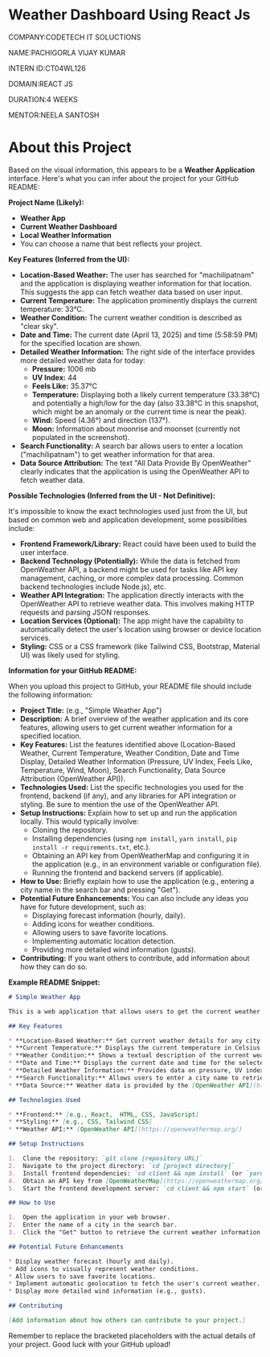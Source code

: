 
# Weather Dashboard Using React Js

COMPANY:CODETECH IT SOLUCTIONS

NAME:PACHIGORLA VIJAY KUMAR

INTERN ID:CT04WL126

DOMAIN:REACT JS

DURATION:4 WEEKS

MENTOR:NEELA SANTOSH

# About this Project

Based on the visual information, this appears to be a **Weather Application** interface. Here's what you can infer about the project for your GitHub README:

**Project Name (Likely):**

* **Weather App**
* **Current Weather Dashboard**
* **Local Weather Information**
* You can choose a name that best reflects your project.

**Key Features (Inferred from the UI):**

* **Location-Based Weather:** The user has searched for "machilipatnam" and the application is displaying weather information for that location. This suggests the app can fetch weather data based on user input.
* **Current Temperature:** The application prominently displays the current temperature: 33°C.
* **Weather Condition:** The current weather condition is described as "clear sky".
* **Date and Time:** The current date (April 13, 2025) and time (5:58:59 PM) for the specified location are shown.
* **Detailed Weather Information:** The right side of the interface provides more detailed weather data for today:
    * **Pressure:** 1006 mb
    * **UV Index:** 44
    * **Feels Like:** 35.37°C
    * **Temperature:** Displaying both a likely current temperature (33.38°C) and potentially a high/low for the day (also 33.38°C in this snapshot, which might be an anomaly or the current time is near the peak).
    * **Wind:** Speed (4.36°) and direction (137°).
    * **Moon:** Information about moonrise and moonset (currently not populated in the screenshot).
* **Search Functionality:** A search bar allows users to enter a location ("machilipatnam") to get weather information for that area.
* **Data Source Attribution:** The text "All Data Provide By OpenWeather" clearly indicates that the application is using the OpenWeather API to fetch weather data.

**Possible Technologies (Inferred from the UI - Not Definitive):**

It's impossible to know the exact technologies used just from the UI, but based on common web and application development, some possibilities include:

* **Frontend Framework/Library:** React could have been used to build the user interface.
* **Backend Technology (Potentially):** While the data is fetched from OpenWeather API, a backend might be used for tasks like API key management, caching, or more complex data processing. Common backend technologies include Node.js), etc.
* **Weather API Integration:** The application directly interacts with the OpenWeather API to retrieve weather data. This involves making HTTP requests and parsing JSON responses.
* **Location Services (Optional):** The app might have the capability to automatically detect the user's location using browser or device location services.
* **Styling:** CSS or a CSS framework (like Tailwind CSS, Bootstrap, Material UI) was likely used for styling.

**Information for your GitHub README:**

When you upload this project to GitHub, your README file should include the following information:

* **Project Title:** (e.g., "Simple Weather App")
* **Description:** A brief overview of the weather application and its core features, allowing users to get current weather information for a specified location.
* **Key Features:** List the features identified above (Location-Based Weather, Current Temperature, Weather Condition, Date and Time Display, Detailed Weather Information (Pressure, UV Index, Feels Like, Temperature, Wind, Moon), Search Functionality, Data Source Attribution (OpenWeather API)).
* **Technologies Used:** List the specific technologies you used for the frontend, backend (if any), and any libraries for API integration or styling. Be sure to mention the use of the OpenWeather API.
* **Setup Instructions:** Explain how to set up and run the application locally. This would typically involve:
    * Cloning the repository.
    * Installing dependencies (using `npm install`, `yarn install`, `pip install -r requirements.txt`, etc.).
    * Obtaining an API key from OpenWeatherMap and configuring it in the application (e.g., in an environment variable or configuration file).
    * Running the frontend and backend servers (if applicable).
* **How to Use:** Briefly explain how to use the application (e.g., entering a city name in the search bar and pressing "Get").
* **Potential Future Enhancements:** You can also include any ideas you have for future development, such as:
    * Displaying forecast information (hourly, daily).
    * Adding icons for weather conditions.
    * Allowing users to save favorite locations.
    * Implementing automatic location detection.
    * Providing more detailed wind information (gusts).
* **Contributing:** If you want others to contribute, add information about how they can do so.

**Example README Snippet:**

```markdown
# Simple Weather App

This is a web application that allows users to get the current weather information for a specific location. It fetches weather data using the OpenWeather API.

## Key Features

* **Location-Based Weather:** Get current weather details for any city you search for.
* **Current Temperature:** Displays the current temperature in Celsius.
* **Weather Condition:** Shows a textual description of the current weather (e.g., "clear sky").
* **Date and Time:** Displays the current date and time for the selected location.
* **Detailed Weather Information:** Provides data on pressure, UV index, "feels like" temperature, actual temperature, wind speed and direction, and moon phase (rise/set).
* **Search Functionality:** Allows users to enter a city name to retrieve weather information.
* **Data Source:** Weather data is provided by the [OpenWeather API](https://openweathermap.org/).

## Technologies Used

* **Frontend:** [e.g., React,  HTML, CSS, JavaScript]
* **Styling:** [e.g., CSS, Tailwind CSS]
* **Weather API:** [OpenWeather API](https://openweathermap.org/)

## Setup Instructions

1.  Clone the repository: `git clone [repository URL]`
2.  Navigate to the project directory: `cd [project directory]`
3.  Install frontend dependencies: `cd client && npm install` (or `yarn install`)
4.  Obtain an API key from [OpenWeatherMap](https://openweathermap.org/api) and add it to your project's configuration file (e.g., `.env` file or a `config.js` file).
5.  Start the frontend development server: `cd client && npm start` (or `yarn serve`)

## How to Use

1.  Open the application in your web browser.
2.  Enter the name of a city in the search bar.
3.  Click the "Get" button to retrieve the current weather information for that location.

## Potential Future Enhancements

* Display weather forecast (hourly and daily).
* Add icons to visually represent weather conditions.
* Allow users to save favorite locations.
* Implement automatic geolocation to fetch the user's current weather.
* Display more detailed wind information (e.g., gusts).

## Contributing

[Add information about how others can contribute to your project.]
```

Remember to replace the bracketed placeholders with the actual details of your project. Good luck with your GitHub upload!
